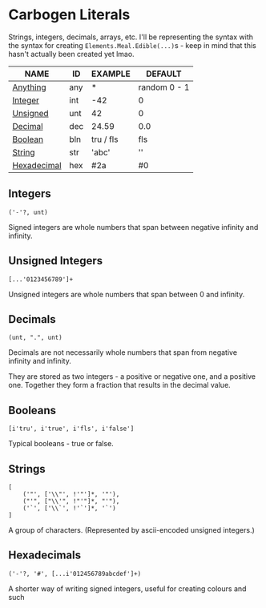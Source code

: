 # Carbogen Literals
Strings, integers, decimals, arrays, etc.
I'll be representing the syntax with the syntax for creating `Elements.Meal.Edible(...)`s - keep in mind that this hasn't actually been created yet lmao.

| NAME                           | ID  | EXAMPLE   | DEFAULT      |
| -                              | -   | -         | -            |
| [Anything](#anything)          | any | *         | random 0 - 1 |
| [Integer](#integers)           | int | -42       | 0            |
| [Unsigned](#unsigned-integers) | unt | 42        | 0            |
| [Decimal](#decimals)           | dec | 24.59     | 0.0          |
| [Boolean](#booleans)           | bln | tru / fls | fls          |
| [String](#strings)             | str | 'abc'     | ''           |
| [Hexadecimal](#hexadecimals)   | hex | #2a       | #0           |

## Integers

```
('-'?, unt)
```

Signed integers are whole numbers that span between negative infinity and infinity.

## Unsigned Integers

```
[...'0123456789']+
```

Unsigned integers are whole numbers that span between 0 and infinity.

## Decimals

```
(unt, ".", unt)
```

Decimals are not necessarily whole numbers that span from negative infinity and infinity.

They are stored as two integers - a positive or negative one, and a positive one. Together they form a fraction that results in the decimal value.

## Booleans

```
[i'tru', i'true', i'fls', i'false']
```

Typical booleans - true or false.

## Strings

```
[
    ('"', ['\\"', !'"']*, '"'),
    ("'", ["\\'", !"'"]*, "'"),
    ('`', ['\\`', !'`']*, '`')
]
```

A group of characters. (Represented by ascii-encoded unsigned integers.)

## Hexadecimals

```
('-'?, '#', [...i'012456789abcdef']+)
```

A shorter way of writing signed integers, useful for creating colours and such
